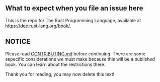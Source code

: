 ## What to expect when you file an issue here

This is the repo for The Rust Programming Language, available at
https://doc.rust-lang.org/book/.

## NOTICE
Please read [CONTRIBUTING.md][CONTRIBUTING] before continuing.
There are some sepecific considerations we must make because
this will be a published book.  You can learn about the restrictions there.

Thank you for reading, you may now delete this text!

[CONTRIBUTING]: https://github.com/rust-lang/book/blob/master/CONTRIBUTING.md